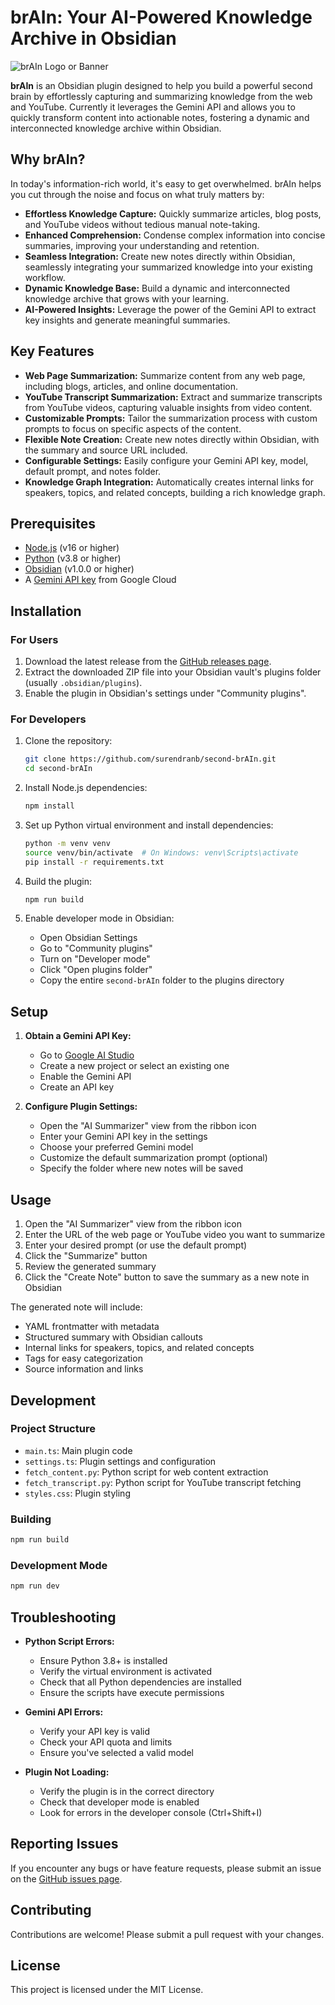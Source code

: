 # brAIn: Your AI-Powered Knowledge Archive in Obsidian

![brAIn Logo or Banner](https://placehold.co/800x200/3498db/ffffff?text=brAIn+AI+Summarizer)

**brAIn** is an Obsidian plugin designed to help you build a powerful second brain by effortlessly capturing and summarizing knowledge from the web and YouTube. Currently it leverages the Gemini API and allows you to quickly transform content into actionable notes, fostering a dynamic and interconnected knowledge archive within Obsidian.

## Why brAIn?

In today's information-rich world, it's easy to get overwhelmed. brAIn helps you cut through the noise and focus on what truly matters by:

*   **Effortless Knowledge Capture:** Quickly summarize articles, blog posts, and YouTube videos without tedious manual note-taking.
*   **Enhanced Comprehension:** Condense complex information into concise summaries, improving your understanding and retention.
*   **Seamless Integration:** Create new notes directly within Obsidian, seamlessly integrating your summarized knowledge into your existing workflow.
*   **Dynamic Knowledge Base:** Build a dynamic and interconnected knowledge archive that grows with your learning.
*   **AI-Powered Insights:** Leverage the power of the Gemini API to extract key insights and generate meaningful summaries.

## Key Features

*   **Web Page Summarization:** Summarize content from any web page, including blogs, articles, and online documentation.
*   **YouTube Transcript Summarization:** Extract and summarize transcripts from YouTube videos, capturing valuable insights from video content.
*   **Customizable Prompts:** Tailor the summarization process with custom prompts to focus on specific aspects of the content.
*   **Flexible Note Creation:** Create new notes directly within Obsidian, with the summary and source URL included.
*   **Configurable Settings:** Easily configure your Gemini API key, model, default prompt, and notes folder.
*   **Knowledge Graph Integration:** Automatically creates internal links for speakers, topics, and related concepts, building a rich knowledge graph.

## Prerequisites

*   [Node.js](https://nodejs.org/) (v16 or higher)
*   [Python](https://www.python.org/) (v3.8 or higher)
*   [Obsidian](https://obsidian.md/) (v1.0.0 or higher)
*   A [Gemini API key](https://ai.google.dev/) from Google Cloud

## Installation

### For Users

1.  Download the latest release from the [GitHub releases page](https://github.com/surendranb/second-brAIn/releases).
2.  Extract the downloaded ZIP file into your Obsidian vault's plugins folder (usually `.obsidian/plugins`).
3.  Enable the plugin in Obsidian's settings under "Community plugins".

### For Developers

1. Clone the repository:
   ```bash
   git clone https://github.com/surendranb/second-brAIn.git
   cd second-brAIn
   ```

2. Install Node.js dependencies:
   ```bash
   npm install
   ```

3. Set up Python virtual environment and install dependencies:
   ```bash
   python -m venv venv
   source venv/bin/activate  # On Windows: venv\Scripts\activate
   pip install -r requirements.txt
   ```

4. Build the plugin:
   ```bash
   npm run build
   ```

5. Enable developer mode in Obsidian:
   - Open Obsidian Settings
   - Go to "Community plugins"
   - Turn on "Developer mode"
   - Click "Open plugins folder"
   - Copy the entire `second-brAIn` folder to the plugins directory

## Setup

1.  **Obtain a Gemini API Key:**
    - Go to [Google AI Studio](https://ai.google.dev/)
    - Create a new project or select an existing one
    - Enable the Gemini API
    - Create an API key

2.  **Configure Plugin Settings:**
    *   Open the "AI Summarizer" view from the ribbon icon
    *   Enter your Gemini API key in the settings
    *   Choose your preferred Gemini model
    *   Customize the default summarization prompt (optional)
    *   Specify the folder where new notes will be saved

## Usage

1.  Open the "AI Summarizer" view from the ribbon icon
2.  Enter the URL of the web page or YouTube video you want to summarize
3.  Enter your desired prompt (or use the default prompt)
4.  Click the "Summarize" button
5.  Review the generated summary
6.  Click the "Create Note" button to save the summary as a new note in Obsidian

The generated note will include:
- YAML frontmatter with metadata
- Structured summary with Obsidian callouts
- Internal links for speakers, topics, and related concepts
- Tags for easy categorization
- Source information and links

## Development

### Project Structure
- `main.ts`: Main plugin code
- `settings.ts`: Plugin settings and configuration
- `fetch_content.py`: Python script for web content extraction
- `fetch_transcript.py`: Python script for YouTube transcript fetching
- `styles.css`: Plugin styling

### Building
```bash
npm run build
```

### Development Mode
```bash
npm run dev
```

## Troubleshooting

*   **Python Script Errors:**
    - Ensure Python 3.8+ is installed
    - Verify the virtual environment is activated
    - Check that all Python dependencies are installed
    - Ensure the scripts have execute permissions

*   **Gemini API Errors:**
    - Verify your API key is valid
    - Check your API quota and limits
    - Ensure you've selected a valid model

*   **Plugin Not Loading:**
    - Verify the plugin is in the correct directory
    - Check that developer mode is enabled
    - Look for errors in the developer console (Ctrl+Shift+I)

## Reporting Issues

If you encounter any bugs or have feature requests, please submit an issue on the [GitHub issues page](https://github.com/surendranb/second-brAIn/issues).

## Contributing

Contributions are welcome! Please submit a pull request with your changes.

## License

This project is licensed under the MIT License.
